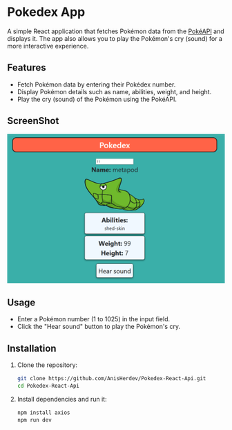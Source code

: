 # Pokedex App

A simple React application that fetches Pokémon data from the [PokéAPI](https://pokeapi.co/) and displays it. The app also allows you to play the Pokémon's cry (sound) for a more interactive experience.

## Features
- Fetch Pokémon data by entering their Pokédex number.
- Display Pokémon details such as name, abilities, weight, and height.
- Play the cry (sound) of the Pokémon using the PokéAPI.

## ScreenShot
![Pokedex App Screenshot](/public/screenshot_pokedex.png)

## Usage
- Enter a Pokémon number (1 to 1025) in the input field.
- Click the "Hear sound" button to play the Pokémon's cry.

## Installation

1. Clone the repository:
   ```bash
   git clone https://github.com/AnisHerdev/Pokedex-React-Api.git
   cd Pokedex-React-Api
2. Install dependencies and run it:
   ```bash
   npm install axios
   npm run dev
